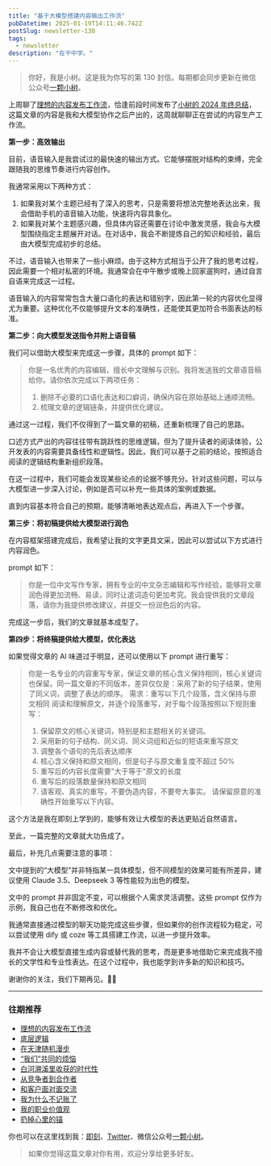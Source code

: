 ```yaml
---
title: "基于大模型搭建内容输出工作流"
pubDatetime: 2025-01-19T14:11:46.742Z
postSlug: newsletter-130
tags:
  - newsletter
description: "在干中学。"
---
```


> 你好，我是小树。这是我为你写的第 130 封信。每期都会同步更新在微信公众号[一颗小树](https://weixin.sogou.com/weixin?query=a_warm_tree)。

上周聊了[理想的内容发布工作流](https://mp.weixin.qq.com/s/cC5L-a3VVMq5rxru9ZrZIw)，恰逢前段时间发布了[小树的 2024 年终总结](https://mp.weixin.qq.com/s/HGXkzeM1UTjDrr7MoYQleg)，这篇文章的内容是我和大模型协作之后产出的，这周就聊聊正在尝试的内容生产工作流。

**第一步：高效输出**

目前，语音输入是我尝试过的最快速的输出方式。它能够摆脱对结构的束缚，完全跟随我的思维节奏进行内容创作。

我通常采用以下两种方式：

1. 如果我对某个主题已经有了深入的思考，只是需要将想法完整地表达出来，我会借助手机的语音输入功能，快速将内容具象化。
2. 如果我对某个主题感兴趣，但具体内容还需要在讨论中激发灵感，我会与大模型围绕指定主题展开对话。在对话中，我会不断提炼自己的知识和经验，最后由大模型完成初步的总结。

不过，语音输入也带来了一些小麻烦。由于这种方式相当于公开了我的思考过程，因此需要一个相对私密的环境。我通常会在中午散步或晚上回家遛狗时，通过自言自语来完成这一过程。

语音输入的内容常常包含大量口语化的表达和错别字，因此第一轮的内容优化显得尤为重要。这种优化不仅能够提升文本的准确性，还能使其更加符合书面表达的标准。

**第二步：向大模型发送指令并附上语音稿**

我们可以借助大模型来完成这一步骤，具体的 prompt 如下：

> 你是一名优秀的内容编辑，擅长中文理解与识别。我将发送我的文章语音稿给你，请你依次完成以下两项任务：
>
> 1. 删除不必要的口语化表达和口癖词，确保内容在原始基础上通顺流畅。
> 2. 梳理文章的逻辑链条，并提供优化建议。

通过这一过程，我们不仅得到了一篇文章的初稿，还重新梳理了自己的思路。

口述方式产出的内容往往带有跳跃性的思维逻辑，但为了提升读者的阅读体验，公开发表的内容需要具备线性和逻辑性。因此，我们可以基于之前的结论，按照适合阅读的逻辑结构重新组织段落。

在这一过程中，我们可能会发现某些论点的论据不够充分。针对这些问题，可以与大模型进一步深入讨论，例如是否可以补充一些具体的案例或数据。

直到内容基本符合自己的预期，能够清晰地表达观点后，再进入下一个步骤。

**第三步：将初稿提供给大模型进行润色**

在内容框架搭建完成后，我希望让我的文字更具文采，因此可以尝试以下方式进行内容润色。

prompt 如下：

> 你是一位中文写作专家，拥有专业的中文杂志编辑和写作经验，能够将文章润色得更加流畅、易读，同时让遣词造句更加考究。我会提供我的文章段落，请你为我提供修改建议，并提交一份润色后的内容。

完成这一步后，我们的文章就基本成型了。

**第四步：将终稿提供给大模型，优化表达**

如果觉得文章的 AI 味道过于明显，还可以使用以下 prompt 进行重写：

> 你是一名专业的内容重写专家，保证文章的核心含义保持相同，核心关键词也保留。同一篇文章的不同版本，差异仅仅是：采用了新的句子结果，使用了同义词，调整了表达的顺序。
> 需求：重写以下几个段落，含义保持与原文相同
> 阅读和理解原文，并逐个段落重写，对于每个段落按照以下规则重写：
>
> 1. 保留原文的核心关键词，特别是和主题相关的关键词。
> 2. 采用新的句子结构、同义词、同义词组和近似的短语来重写原文
> 3. 调整各个语句的先后表达顺序
> 4. 核心含义保持和原文相同，但是句子与原文重复度不超过 50%
> 5. 重写后的内容长度需要"大于等于"原文的长度
> 6. 重写后的段落数量保持和原文相同
> 7. 请客观、真实的重写，不要伪造内容，不要夸大事实。
>    请保留原意的准确性开始重写以下内容。

这个方法是我在即刻上学到的，能够有效让大模型的表达更贴近自然语言。

至此，一篇完整的文章就大功告成了。

最后，补充几点需要注意的事项：

文中提到的“大模型”并非特指某一具体模型，但不同模型的效果可能有所差异，建议使用 Claude 3.5、Deepseek 3 等性能较为出色的模型。

文中的 prompt 并非固定不变，可以根据个人需求灵活调整。这些 prompt 仅作为示例，我自己也在不断修改和优化。

我通常直接通过模型的聊天功能完成这些步骤，但如果你的创作流程较为稳定，可以尝试使用 dify 或 coze 等工具搭建工作流，以进一步提升效率。

我并不会让大模型直接生成内容或替代我的思考，而是更多地借助它来完成我不擅长的文学性和专业性表达。在这个过程中，我也能学到许多新的知识和技巧。

谢谢你的关注，我们下期再见。👋🏻

---

### 往期推荐

- [理想的内容发布工作流](https://mp.weixin.qq.com/s/cC5L-a3VVMq5rxru9ZrZIw)
- [底层逻辑](https://mp.weixin.qq.com/s/dCfssr_9fmx0FI-5D9c6sQ)
- [在天津随机漫步](https://mp.weixin.qq.com/s/JUAAyLiiIFNPCWMVlx8sYQ)
- [“我们”共同的烦恼](https://mp.weixin.qq.com/s/inwBZpOOSKUCfGKbdMuv2Q)
- [白河溯溪里收获的时代性](https://mp.weixin.qq.com/s/9SfrMj3rQNx4hbQzRhoj0g)
- [从竞争者到合作者](https://mp.weixin.qq.com/s/AuM79RmjVjGqaxV0ctp3cw)
- [和客户面对面交流](https://mp.weixin.qq.com/s/Y3leF4s13u1ePbyXFy_FQg)
- [我为什么不记账了](https://mp.weixin.qq.com/s/W4SCVVzg27aW0N_YwhK2eA)
- [我的职业价值观](https://mp.weixin.qq.com/s/R1qQuwR_MPC3KBU7W1jvMA)
- [扔掉心里的锚](https://mp.weixin.qq.com/s/eVd9qL8SioCuz-mdaAsOkA)

你也可以在这里找到我：[即刻](https://okjk.co/3Vsn5T)、[Twitter](https://twitter.com/yeshu_in_future)、微信公众号[一颗小树](https://weixin.sogou.com/weixin?query=a_warm_tree)。

> 如果你觉得这篇文章对你有用，欢迎分享给更多好友。
